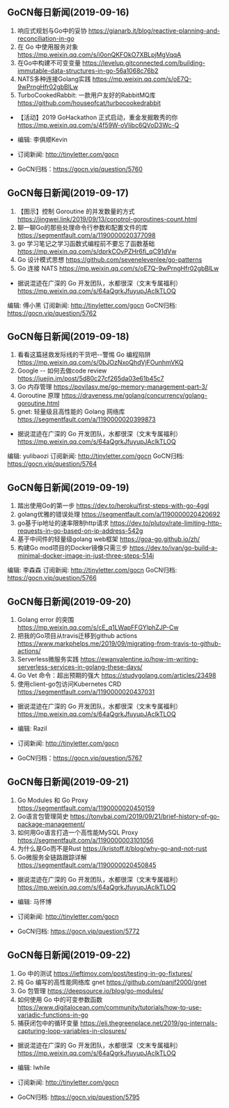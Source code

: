 ## GoCN每日新闻(2019-09-16)

1. 响应式规划与Go中的妥协 https://gianarb.it/blog/reactive-planning-and-reconciliation-in-go  
2. 在 Go 中使用服务对象 https://mp.weixin.qq.com/s/i0onQKFOkO7XBLpjMgVqqA   
3. 在Go中构建不可变变量 https://levelup.gitconnected.com/building-immutable-data-structures-in-go-56a1068c76b2   
4. NATS多种连接Golang实践 https://mp.weixin.qq.com/s/oE7Q-9wPrngHfr02gbBlLw  
5. TurboCookedRabbit: 一款用户友好的RabbitMQ库 https://github.com/houseofcat/turbocookedrabbit  

* 【活动】2019 GoHackathon 正式启动，重金发掘敢秀的你 https://mp.weixin.qq.com/s/4f59W-oVIibc6QVoD3Wc-Q  

* 编辑: 李俱顺Kevin
* 订阅新闻: http://tinyletter.com/gocn  
* GoCN归档：https://gocn.vip/question/5760

## GoCN每日新闻(2019-09-17)

1. 【图示】控制 Goroutine 的并发数量的方式 https://jingwei.link/2019/09/13/conotrol-goroutines-count.html
2. 聊一聊Go的那些处理命令行参数和配置文件的库 https://segmentfault.com/a/1190000020377098
3. go 学习笔记之学习函数式编程前不要忘了函数基础 https://mp.weixin.qq.com/s/dprkCOvPZHr6fi_qC91dVw
4. Go 设计模式思想 https://github.com/sevenelevenlee/go-patterns
5. Go 连接 NATS https://mp.weixin.qq.com/s/oE7Q-9wPrngHfr02gbBlLw

* 据说混迹在广深的 Go 开发团队，水都很深（文末专属福利）https://mp.weixin.qq.com/s/64aQgrkJfuyupJAclkTLOQ

编辑: 傅小黑
订阅新闻: http://tinyletter.com/gocn
GoCN归档: https://gocn.vip/question/5762

## GoCN每日新闻(2019-09-18)

1. 看看这篇拯救发际线的干货吧--警惕 Go 编程陷阱 https://mp.weixin.qq.com/s/0bJOzNxoQhdVjFOunhmVKQ
2. Google -- 如何去做code review https://juejin.im/post/5d80c27cf265da03e61b45c7
3. Go 内存管理 https://povilasv.me/go-memory-management-part-3/
4. Goroutine 原理 https://draveness.me/golang/concurrency/golang-goroutine.html
5. gnet: 轻量级且高性能的 Golang 网络库 https://segmentfault.com/a/1190000020399873

* 据说混迹在广深的 Go 开发团队，水都很深（文末专属福利）https://mp.weixin.qq.com/s/64aQgrkJfuyupJAclkTLOQ

编辑: yulibaozi
订阅新闻: http://tinyletter.com/gocn
GoCN归档: https://gocn.vip/question/5764


## GoCN每日新闻(2019-09-19)

1. 踏出使用Go的第一步 https://dev.to/heroku/first-steps-with-go-4ggl
2. golang优雅的错误处理 https://segmentfault.com/a/1190000020420692
3. go基于ip地址的速率限制http请求 https://dev.to/plutov/rate-limiting-http-requests-in-go-based-on-ip-address-542g
4. 基于中间件的轻量级golang web框架 https://goa-go.github.io/zh/
5. 构建Go mod项目的Docker镜像只需三步 https://dev.to/ivan/go-build-a-minimal-docker-image-in-just-three-steps-514i

编辑: 李森森
订阅新闻: http://tinyletter.com/gocn
GoCN归档: https://gocn.vip/question/5766

## GoCN每日新闻(2019-09-20)

1. Golang error 的突围 https://mp.weixin.qq.com/s/cE_q1LWapFFGYlphZJP-Cw 
2. 把我的Go项目从travis迁移到github actions https://www.markphelps.me/2019/09/migrating-from-travis-to-github-actions/    
3. Serverless微服务实践 https://ewanvalentine.io/how-im-writing-serverless-services-in-golang-these-days/    
4. Go Vet 命令：超出预期的强大 https://studygolang.com/articles/23498  
5. 使用client-go包访问Kubernetes CRD https://segmentfault.com/a/1190000020437031    

* 据说混迹在广深的 Go 开发团队，水都很深（文末专属福利）https://mp.weixin.qq.com/s/64aQgrkJfuyupJAclkTLOQ

* 编辑: Razil  
* 订阅新闻: http://tinyletter.com/gocn  
* GoCN归档：https://gocn.vip/question/5767  

## GoCN每日新闻(2019-09-21)

1. Go Modules 和 Go Proxy https://segmentfault.com/a/1190000020450159
2. Go语言包管理简史 https://tonybai.com/2019/09/21/brief-history-of-go-package-management/
3. 如何用Go语言打造一个高性能MySQL Proxy https://segmentfault.com/a/1190000003101056
4. 为什么是Go而不是Rust https://kristoff.it/blog/why-go-and-not-rust
5. Go微服务全链路跟踪详解 https://segmentfault.com/a/1190000020450845


* 据说混迹在广深的 Go 开发团队，水都很深（文末专属福利）https://mp.weixin.qq.com/s/64aQgrkJfuyupJAclkTLOQ

* 编辑: 马怀博 
* 订阅新闻: http://tinyletter.com/gocn
* GoCN归档: https://gocn.vip/question/5772

## GoCN每日新闻(2019-09-22)

1. Go 中的测试  https://ieftimov.com/post/testing-in-go-fixtures/
2. 纯 Go 编写的高性能网络库 gnet  https://github.com/panjf2000/gnet
3. Go 包管理 https://deepsource.io/blog/go-modules/
4. 如何使用 Go 中的可变参数函数 https://www.digitalocean.com/community/tutorials/how-to-use-variadic-functions-in-go
5. 捕获闭包中的循环变量 https://eli.thegreenplace.net/2019/go-internals-capturing-loop-variables-in-closures/

* 据说混迹在广深的 Go 开发团队，水都很深（文末专属福利）https://mp.weixin.qq.com/s/64aQgrkJfuyupJAclkTLOQ

* 编辑: lwhile
* 订阅新闻: http://tinyletter.com/gocn
* GoCN归档: https://gocn.vip/question/5795
